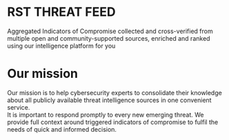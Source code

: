 # RST THREAT FEED
Aggregated Indicators of Compromise collected and cross-verified from multiple open and community-supported sources, enriched and ranked using our intelligence platform for you

# Our mission
Our mission is to help cybersecurity experts to consolidate their knowledge about all publicly available threat intelligence sources in one convenient service.  
It is important to respond promptly to every new emerging threat. We provide full context around triggered indicators of compromise to fulfil the needs of quick and informed decision.

